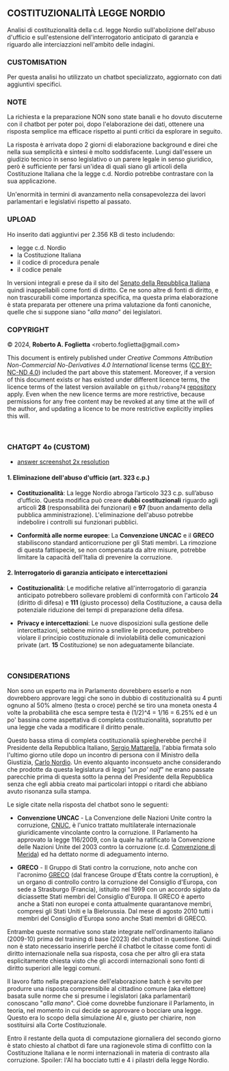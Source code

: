 ## COSTITUZIONALITÀ LEGGE NORDIO

Analisi di costituzionalità della c.d. legge Nordio sull'abolizione dell'abuso d'ufficio e sull'estensione dell'interrogatorio anticipato di garanzia e riguardo alle interciazzioni nell'ambito delle indagini.

### CUSTOMISATION

Per questa analisi ho utilizzato un chatbot specializzato, aggiornato con dati aggiuntivi specifici.

### NOTE

La richiesta e la preparazione NON sono state banali e ho dovuto discuterne con il chatbot per poter poi, dopo l'elaborazione dei dati, ottenere una risposta semplice ma efficace rispetto ai punti critici da esplorare in seguito.

La risposta è arrivata dopo 2 giorni di elaborazione background e direi che nella sua semplicità e sintesi è molto soddisfacente. Lungi dall'essere un giudizio tecnico in senso legislativo o un parere legale in senso giuridico, però è sufficiente per farsi un'idea di quali siano gli articoli della Costituzione Italiana che la legge c.d. Nordio potrebbe contrastare con la sua applicazione.

Un'enormità in termini di avanzamento nella consapevolezza dei lavori parlamentari e legislativi rispetto al passato.

### UPLOAD

Ho inserito dati aggiuntivi per 2.356 KB di testo includendo:

- legge c.d. Nordio
- la Costituzione Italiana
- il codice di procedura penale
- il codice penale

In versioni integrali e prese da il sito del [Senato della Repubblica Italiana](https://www.senato.it/) quindi inappellabili come fonti di diritto. Ce ne sono altre di fonti di diritto, e non trascurabili come importanza specifica, ma questa prima elaborazione è stata preparata per ottenere una prima valutazione da fonti canoniche, quelle che si suppone siano "*alla mano*" dei legislatori.

### COPYRIGHT

&copy; 2024, **Roberto A. Foglietta** \<roberto.foglietta<span>@</span>gmail.com\>

This document is entirely published under *Creative Commons Attribution Non-Commercial No-Derivatives 4.0 International* license terms ([CC BY-NC-ND 4.0](https://creativecommons.org/licenses/by-nc-nd/4.0/)) included the part above this statement. Moreover, if a version of this document exists or has existed under different licence terms, the licence terms of the latest version available on `github/robang74` [repository](https://github.com/robang74/chatgpt-answered-prompts/) apply. Even when the new licence terms are more restrictive, because permissions for any free content may be revoked at any time at the will of the author, and updating a licence to be more restrictive explicitly implies this will.

<br/>

### CHATGPT 4o (CUSTOM)

* [answer screenshot 2x resolution](costituzionalita-legge-nordio-01.png)

#### 1. **Eliminazione dell'abuso d'ufficio (art. 323 c.p.)**

   - **Costituzionalità**: La legge Nordio abroga l’articolo 323 c.p. sull’abuso d’ufficio. Questa modifica può creare **dubbi costituzionali** riguardo agli articoli **28** (responsabilità dei funzionari) e **97** (buon andamento della pubblica amministrazione). L'eliminazione dell'abuso potrebbe indebolire i controlli sui funzionari pubblici.

   - **Conformità alle norme europee**: La **Convenzione UNCAC** e il **GRECO** stabiliscono standard anticorruzione per gli Stati membri. La rimozione di questa fattispecie, se non compensata da altre misure, potrebbe limitare la capacità dell'Italia di prevenire la corruzione.

#### 2. **Interrogatorio di garanzia anticipato e intercettazioni**

   - **Costituzionalità**: Le modifiche relative all'interrogatorio di garanzia anticipato potrebbero sollevare problemi di conformità con l'articolo **24** (diritto di difesa) e **111** (giusto processo) della Costituzione, a causa della potenziale riduzione dei tempi di preparazione della difesa.

   - **Privacy e intercettazioni**: Le nuove disposizioni sulla gestione delle intercettazioni, sebbene mirino a snellire le procedure, potrebbero violare il principio costituzionale di inviolabilità delle comunicazioni private (art. **15** Costituzione) se non adeguatamente bilanciate.
   
<br/>

### CONSIDERATIONS

Non sono un esperto ma in Parlamento dovrebbero esserlo e non dovrebbero approvare leggi che sono in dubbio di costituzionalità su 4 punti ognuno al 50% almeno (testa o croce) perché se tiro una moneta onesta 4 volte la probabilità che esca sempre testa è (1/2)^4 = 1/16 = 6.25% ed è un po' bassina come aspettativa di completa costituzionalità, sopratutto per una legge che vada a modificare il diritto penale.

Questo bassa stima di completa costituzionalià spiegherebbe perché il Presidente della Repubblica Italiano, [Sergio Mattarella](https://it.wikipedia.org/wiki/Sergio_Mattarella), l'abbia firmata solo l'ultimo giorno utile dopo un incontro di persona con il Ministro della Giustizia, [Carlo Nordio](https://it.wikipedia.org/wiki/Carlo_Nordio). Un evento alquanto inconsueto anche considerando che prodotte da questa legislatura di leggi "*un po' naïf*" ne erano passate parecchie prima di questa sotto la penna del Presidente della Repubblica senza che egli abbia creato mai particolari intoppi o ritardi che abbiano avuto risonanza sulla stampa.

Le sigle citate nella risposta del chatbot sono le seguenti:

* **Convenzione UNCAC** - La Convenzione delle Nazioni Unite contro la corruzione, [CNUC](https://it.wikipedia.org/wiki/Convenzione_delle_Nazioni_Unite_contro_la_corruzione), è l'unico trattato multilaterale internazionale giuridicamente vincolante contro la corruzione. Il Parlamento ha approvato la legge 116/2009, con la quale ha ratificato la Convenzione delle Nazioni Unite del 2003 contro la corruzione (c.d. [Convenzione di Merida](https://leg16.camera.it/561?appro=511)) ed ha dettato norme di adeguamento interno.

* **GRECO** - Il Gruppo di Stati contro la corruzione, noto anche con l'acronimo [GRECO](https://it.wikipedia.org/wiki/Gruppo_di_Stati_contro_la_corruzione) (dal francese Groupe d'États contre la corruption), è un organo di controllo contro la corruzione del Consiglio d'Europa, con sede a Strasburgo (Francia), istituito nel 1999 con un accordo siglato da diciassette Stati membri del Consiglio d'Europa. Il GRECO è aperto anche a Stati non europei e conta attualmente quarantanove membri, compresi gli Stati Uniti e la Bielorussia. Dal mese di agosto 2010 tutti i membri del Consiglio d'Europa sono anche Stati membri di GRECO.

Entrambe queste normative sono state integrate nell'ordinamento italiano (2009-10) prima del training di base (2023) del chatbot in questione. Quindi non è stato necessario inserirle perché il chatbot le citasse come fonti di diritto internazionale nella sua risposta, cosa che per altro gli era stata esplicitamente chiesta visto che gli accordi internazionali sono fonti di diritto superiori alle leggi comuni.

Il lavoro fatto nella preparazione dell'elaborazione batch è servito per produrre una risposta comprensibile al cittadino comune (aka elettore) basata sulle norme che si presume i legislatori (aka parlamentari) conoscano "*alla mano*". Cioè come dovrebbe funzionare il Parlamento, in teoria, nel momento in cui decide se approvare o bocciare una legge. Questo era lo scopo della simulazione AI e, giusto per chiarire, non sostituirsi alla Corte Costituzionale. 

Entro il restante della quota di computazione giornaliera del secondo giorno è stato chiesto al chatbot di fare una ragionevole stima di conflitto con la Costituzione Italiana e le normi internazionali in materia di contrasto alla corruzione. Spoiler: l'AI ha bocciato tutti e 4 i pilastri della legge Nordio.

